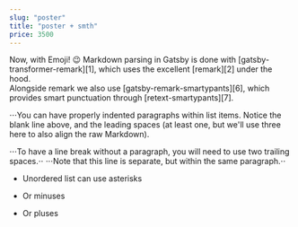 ```yaml
---
slug: "poster"
title: "poster + smth"
price: 3500
---
```


Now, with Emoji! 😉
Markdown parsing in Gatsby is done with [gatsby-transformer-remark][1], which
uses the excellent [remark][2] under the hood.\
Alongside remark we also use [gatsby-remark-smartypants][6], which provides smart
punctuation through [retext-smartypants][7].

⋅⋅⋅You can have properly indented paragraphs within list items. Notice the blank line above, and the leading spaces (at least one, but we'll use three here to also align the raw Markdown).

⋅⋅⋅To have a line break without a paragraph, you will need to use two trailing spaces.⋅⋅
⋅⋅⋅Note that this line is separate, but within the same paragraph.⋅⋅

* Unordered list can use asterisks
- Or minuses
+ Or pluses
